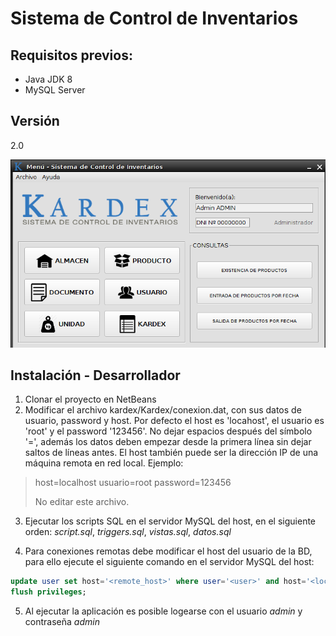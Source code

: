 # Sistema de Control de Inventarios

## Requisitos previos:
 - Java JDK 8
 - MySQL Server

## Versión
2.0

![alt tag](screenshot.png)

## Instalación - Desarrollador
1) Clonar el proyecto en NetBeans
2) Modificar el archivo  kardex/Kardex/conexion.dat, con sus datos de usuario, password y host. Por defecto el host es 'locahost', el usuario es 'root' y el password '123456'. No dejar espacios después del símbolo '=', además los datos deben empezar desde la primera línea sin dejar saltos de líneas antes. El host también puede ser la dirección IP de una máquina remota en red local. Ejemplo:

>host=localhost
>usuario=root
>password=123456
> 
>No editar este archivo.

3) Ejecutar los scripts SQL en el servidor MySQL del host, en el siguiente orden: *script.sql*, *triggers.sql*, *vistas.sql*, *datos.sql*

4) Para conexiones remotas debe modificar el host del usuario de la BD, para ello ejecute el siguiente comando en el servidor MySQL del host:
```sql
update user set host='<remote_host>' where user='<user>' and host='<localhost>';
flush privileges;
```
5) Al ejecutar la aplicación es posible logearse con el usuario *admin* y contraseña *admin*

